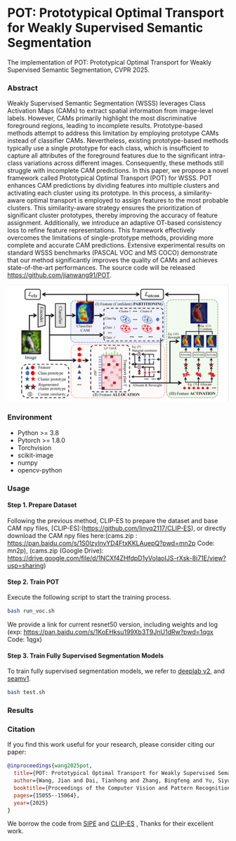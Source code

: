 # POT: Prototypical Optimal Transport for Weakly Supervised Semantic Segmentation

The implementation of POT: Prototypical Optimal Transport for Weakly Supervised Semantic Segmentation,  CVPR 2025.

### Abstract

Weakly Supervised Semantic Segmentation (WSSS) leverages Class Activation Maps (CAMs) to extract spatial information from image-level labels. However, CAMs primarily highlight the most discriminative foreground regions, leading to incomplete results. Prototype-based methods attempt to address this limitation by employing prototype CAMs instead of classifier CAMs. Nevertheless, existing prototype-based methods typically use a single prototype for each class, which is insufficient to capture all attributes of the foreground features due to the significant intra-class variations across different images. Consequently, these methods still struggle with incomplete CAM predictions. In this paper, we propose a novel framework called Prototypical Optimal Transport (POT) for WSSS. POT enhances CAM predictions by dividing features into multiple clusters and activating each cluster using its prototype. In this process, a similarity-aware optimal transport is employed to assign features to the most probable clusters. This similarity-aware strategy ensures the prioritization of significant cluster prototypes, thereby improving the accuracy of feature assignment. Additionally, we introduce an adaptive OT-based consistency loss to refine feature representations. This framework effectively overcomes the limitations of single-prototype methods, providing more complete and accurate CAM predictions. Extensive experimental results on standard WSSS benchmarks (PASCAL VOC and MS COCO) demonstrate that our method significantly improves the quality of CAMs and achieves state-of-the-art performances. The source code will be released https://github.com/jianwang91/POT.

![Framework](figure.png)

### Environment

  * Python \>= 3.8
  * Pytorch \>= 1.8.0
  * Torchvision
  * scikit-image
  * numpy
  * opencv-python

### Usage

#### Step 1. Prepare Dataset

  Following the previous method, CLIP-ES to prepare the dataset and base CAM npy files, [CLIP-ES]:(https://github.com/linyq2117/CLIP-ES), or directly download the CAM npy files here:(cams.zip
: https://pan.baidu.com/s/1S0lzyInvYD4FtxKKLAuepQ?pwd=mn2p Code: mn2p), (cams.zip
(Google Drive): https://drive.google.com/file/d/1NCXf4ZHfdpD1yVoIaoIJS-rXsk-8i71E/view?usp=sharing)

#### Step 2. Train POT

Execute the following script to start the training process. 

```bash
bash run_voc.sh
```
We provide a link for current resnet50 version, including weights and log (exp: https://pan.baidu.com/s/1KoEHksu199Xb3T9JnU1dRw?pwd=1qgx Code: 1qgx)

#### Step 3. Train Fully Supervised Segmentation Models


To train fully supervised segmentation models, we refer to [deeplab v2](https://github.com/Wu0409/HSC_WSSS),  and [seamv1](https://github.com/YudeWang/semantic-segmentation-codebase/tree/main/experiment/seamv1-pseudovoc).
```bash
bash test.sh
```

### Results


### Citation

If you find this work useful for your research, please consider citing our paper:

```bibtex
@inproceedings{wang2025pot,
  title={POT: Prototypical Optimal Transport for Weakly Supervised Semantic Segmentation},
  author={Wang, Jian and Dai, Tianhong and Zhang, Bingfeng and Yu, Siyue and Lim, Eng Gee and Xiao, Jimin},
  booktitle={Proceedings of the Computer Vision and Pattern Recognition Conference},
  pages={15055--15064},
  year={2025}
}
```

We borrow the code from [SIPE]([https://github.com/Wu0409/HSC_WSSS](https://github.com/chenqi1126/SIPE)) and [CLIP-ES](https://github.com/linyq2117/CLIP-ES) , Thanks for their excellent work. 
